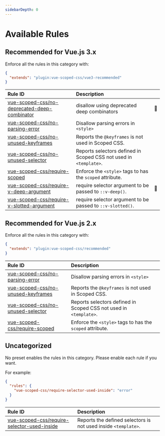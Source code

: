 ```yaml
---
sidebarDepth: 0
---
```


# Available Rules

<!-- This file is automatically generated in tools/update-docs-rules-index.js, do not change! -->

## Recommended for Vue.js 3.x

Enforce all the rules in this category with:

```json
{
  "extends": "plugin:vue-scoped-css/vue3-recommended"
}
```

| Rule ID | Description |    |
|:--------|:------------|:---|
| [vue-scoped-css/no-deprecated-deep-combinator](./no-deprecated-deep-combinator.md) | disallow using deprecated deep combinators | :wrench: |
| [vue-scoped-css/no-parsing-error](./no-parsing-error.md) | Disallow parsing errors in `<style>` |  |
| [vue-scoped-css/no-unused-keyframes](./no-unused-keyframes.md) | Reports the `@keyframes` is not used in Scoped CSS. |  |
| [vue-scoped-css/no-unused-selector](./no-unused-selector.md) | Reports selectors defined in Scoped CSS not used in `<template>`. |  |
| [vue-scoped-css/require-scoped](./require-scoped.md) | Enforce the `<style>` tags to has the `scoped` attribute. |  |
| [vue-scoped-css/require-v-deep-argument](./require-v-deep-argument.md) | require selector argument to be passed to `::v-deep()`. | :wrench: |
| [vue-scoped-css/require-v-slotted-argument](./require-v-slotted-argument.md) | require selector argument to be passed to `::v-slotted()`. |  |

## Recommended for Vue.js 2.x

Enforce all the rules in this category with:

```json
{
  "extends": "plugin:vue-scoped-css/recommended"
}
```

| Rule ID | Description |    |
|:--------|:------------|:---|
| [vue-scoped-css/no-parsing-error](./no-parsing-error.md) | Disallow parsing errors in `<style>` |  |
| [vue-scoped-css/no-unused-keyframes](./no-unused-keyframes.md) | Reports the `@keyframes` is not used in Scoped CSS. |  |
| [vue-scoped-css/no-unused-selector](./no-unused-selector.md) | Reports selectors defined in Scoped CSS not used in `<template>`. |  |
| [vue-scoped-css/require-scoped](./require-scoped.md) | Enforce the `<style>` tags to has the `scoped` attribute. |  |

## Uncategorized

No preset enables the rules in this category.
Please enable each rule if you want.

For example:

```json
{
  "rules": {
    "vue-scoped-css/require-selector-used-inside": "error"
  }
}
```

| Rule ID | Description |    |
|:--------|:------------|:---|
| [vue-scoped-css/require-selector-used-inside](./require-selector-used-inside.md) | Reports the defined selectors is not used inside `<template>`. |  |
